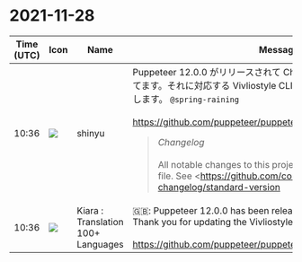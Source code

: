 # 2021-11-28

|Time (UTC)|Icon|Name|Message|
|---|---|---|---|
|10:36|![](https://avatars.slack-edge.com/2018-04-27/354445776386_e258f5ed5ba887b08668_72.jpg)|shinyu|Puppeteer 12.0.0 がリリースされて Chromium 97 が使えるようになってます。それに対応する Vivliostyle CLI のアップデートよろしくお願いします。 `@spring-raining`<br><br><https://github.com/puppeteer/puppeteer/blob/main/CHANGELOG.md><br><blockquote>*Changelog*<br><br>All notable changes to this project will be documented in this file. See <https://github.com/conventional-changelog/standard-version|standard-version> for commit guidelines.<br><br>*<https://github.com/puppeteer/puppeteer/compare/v11.0.0...v12.0.0|12.0.0> (2021-11-26)*<br>*⚠️ BREAKING CHANGES*<br><br>• *chromium:* roll to Chromium 97.0.4692.0 (r938248)<br><br>*Features*<br><br>• *chromium:* roll to Chromium 97.0.4692.0 (r938248) (<https://github.com/puppeteer/puppeteer/commit/ac162c561ee43dd69eff38e1b354a41bb42c9eba|ac162c5>), closes <https://github.com/puppeteer/puppeteer/issues/7458|#7458><br>• support for custom user data (profile) directory for Firefox (<https://github.com/puppeteer/puppeteer/issues/7684|#7684>) (<https://github.com/puppeteer/puppeteer/commit/790c7a0eb92291efebaa37e80c72f5cb5f46bbdb|790c7a0>)<br><br>*Bug Fixes*<br><br>• *ariaqueryhandler:* allow single quotes in aria attribute selector (<https://github.com/puppeteer/puppeteer/issues/7750|#7750>) (<https://github.com/puppeteer/puppeteer/commit/b0319ecc89f8ea3d31ab9aee5e1cd33d2a4e62be|b0319ec>), closes <https://github.com/puppeteer/puppeteer/issues/7721|#7721><br>• clearer jsdoc for behavior of `headless` when `devtools` is true (<https://github.com/puppeteer/puppeteer/issues/7748|#7748>) (<https://github.com/puppeteer/puppeteer/commit/9f9b4ed72ab0bb43d002a0024122d6f5eab231aa|9f9b4ed>)<br>• null check for frame in FrameManager (<https://github.com/puppeteer/puppeteer/issues/7773|#7773>) (<https://github.com/puppeteer/puppeteer/commit/23ee295f348d114617f2a86d0bb792936f413ac5|23ee295>), closes <https://github.com/puppeteer/puppeteer/issues/7749|#7749><br>• only kill the process when there is no browser instance available (<https://github.com/puppeteer/puppeteer/issues/7762|#7762>) (<https://github.com/puppeteer/puppeteer/commit/51e61696c1c20cc09bd4fc068ae1dfa259c41745|51e6169>), closes <https://github.com/puppeteer/puppeteer/issues/7668|#7668><br>• parse statusText from the extraInfo event (<https://github.com/puppeteer/puppeteer/issues/7798|#7798>) (<https://github.com/puppeteer/puppeteer/commit/a26b12b7c775c36271cd4c98e39bbd59f4356320|a26b12b>), closes <https://github.com/puppeteer/puppeteer/issues/7458|#7458><br>• try to remove the temporary user data directory after the process has been killed (<https://github.com/puppeteer/puppeteer/issues/7761|#7761>) (<https://github.com/puppeteer/puppeteer/commit/fc94a28778cfdb3cb8bcd882af3ebcdacf85c94e|fc94a28>)<br><br>*<https://github.com/puppeteer/puppeteer/compare/v10.4.0...v11.0.0|11.0.0> (2021-11-02)*<br>*⚠️ BREAKING CHANGES*<br><br>• *oop iframes:* integrate OOP iframes with the frame manager (#7556)<br><br>*Features*<br><br>• improve error message for response.buffer() (<https://github.com/puppeteer/puppeteer/issues/7669|#7669>) (<https://github.com/puppeteer/puppeteer/commit/03c9ecca400a02684cd60229550dbad1190a5b6e|03c9ecc>)<br>• *oop iframes:* integrate OOP iframes with the frame manager (<https://github.com/puppeteer/puppeteer/issues/7556|#7556>) (<https://github.com/puppeteer/puppeteer/commit/4d9dc8c0e613f22d4cdf237e8bd0b0da3c588edb|4d9dc8c>), closes <https://github.com/puppeteer/puppeteer/issues/2548|#2548><br>• add custom debugging port option (<https://github.com/puppeteer/puppeteer/issues/4993|#4993>) (<https://github.com/puppeteer/puppeteer/commit/26145e9a24af7caed6ece61031f2cafa6abd505f|26145e9>)<br>• add initiator to HTTPRequest (<https://github.com/puppeteer/puppeteer/issues/7614|#7614>) (<https://github.com/puppeteer/puppeteer/commit/a271145b0663ef9de1903dd0eb9fd5366465bed7|a271145>)<br>• allow to customize tmpdir (<https://github.com/puppeteer/puppeteer/issues/7243|#7243>) (<https://github.com/puppeteer/puppeteer/commit/b1f6e8692b0bc7e8551b2a78169c830cd80a7acb|b1f6e86>)<br>• handle unhandled promise rejections in tests (<https://github.com/puppeteer/puppeteer/issues/7722|#7722>) (<https://github.com/puppeteer/puppeteer/commit/07febca04b391893cfc872250e4391da142d4fe2|07febca>)<br><br>*Bug Fixes*<br><br>• add support for relative install paths to BrowserFetcher (<https://github.com/puppeteer/puppeteer/issues/7613|#7613>) (<https://github.com/puppeteer/puppeteer/commit/eebf452d38b79bb2ea1a1ba84c3d2ea6f2f9f899|eebf452>), closes <https://github.com/puppeteer/puppeteer/issues/7592|#7592><br>• add webp to screenshot quality option allow list (<https://github.com/puppeteer/puppeteer/issues/7631|#7631>) (<https://github.com/puppeteer/puppeteer/commit/b20c2bfa24cbdd4a1b9cefca2e0a9407e442baf5|b20c2bf>)<br>• prevent Target closed errors on streams (<https://github.com/puppeteer/puppeteer/issues/7728|#7728>) (<https://github.com/puppeteer/puppeteer/commit/5b792de7a97611441777d1ac99cb95516301d7dc|5b792de>)<br>• request an animation frame to fix flaky clickablePoint test (<https://github.com/puppeteer/puppeteer/issues/7587|#7587>) (<https://github.com/puppeteer/puppeteer/commit/7341d9fadd1466a5b2f2bde8631f3b02cf9a7d8a|7341d9f>)<br>• setup husky properly (<https://github.com/puppeteer/puppeteer/issues/7727|#7727>) (<https://github.com/puppeteer/puppeteer/commit/8b712e7b642b58193437f26d4e104a9e412f388d|8b712e7>), closes <https://github.com/puppeteer/puppeteer/issues/7726|#7726><br>• updated troubleshooting.md to meet latest dependencies changes (<https://github.com/puppeteer/puppeteer/issues/7656|#7656>) (<https://github.com/puppeteer/puppeteer/commit/edb01972b9606d8b05b979a588eda0d622315981|edb0197>)<br>• *launcher:* launcher.launch() should pass 'timeout' option <https://github.com/puppeteer/puppeteer/issues/5180|#5180> (<https://github.com/puppeteer/puppeteer/issues/7596|#7596>) (<https://github.com/puppeteer/puppeteer/commit/113489d3b58e2907374a4e6e5133bf46630695d1|113489d>)<br>• *page:* fallback to default in exposeFunction when using imported module (<https://github.com/puppeteer/puppeteer/issues/6365|#6365>) (<https://github.com/puppeteer/puppeteer/commit/44c9ec67c57dccf3e186c86f14f3a8da9a8eb971|44c9ec6>)<br>• *page:* fix page.off method for request event (<https://github.com/puppeteer/puppeteer/issues/7624|#7624>) (<https://github.com/puppeteer/puppeteer/commit/d0cb9436a302418086f6763e0e58ae3732a20b62|d0cb943>), closes <https://github.com/puppeteer/puppeteer/issues/7572|#7572><br><br>*<https://github.com/puppeteer/puppeteer/compare/v10.2.0...v10.4.0|10.4.0> (2021-09-21)*<br>*Features*<br><br>• add webp to screenshot options (<https://github.com/puppeteer/puppeteer/issues/7565|#7565>) (<https://github.com/puppeteer/puppeteer/commit/43a926832505a57922016907a264165676424557|43a9268>)<br>• *page:* expose page.client() (<https://github.com/puppeteer/puppeteer/issues/7582|#7582>) (<https://github.com/puppeteer/puppeteer/commit/99ca842124a1edef5e66426621885141a9feaca5|99ca842>)<br>• *page:* mark page.client() as internal (<https://github.com/puppeteer/puppeteer/issues/7585|#7585>) (<https://github.com/puppeteer/puppeteer/commit/84519514831f304f9076ca235fe474f797616b2c|8451951>)<br>• add ability to specify offsets for JSHandle.click (<https://github.com/puppeteer/puppeteer/issues/7573|#7573>) (<https://github.com/puppeteer/puppeteer/commit/2b5c0019dc3744196c5858edeaa901dff9973ef5|2b5c001>)<br>• add durableStorage to allowed permissions (<https://github.com/puppeteer/puppeteer/issues/5295|#5295>) (<https://github.com/puppeteer/puppeteer/commit/eda51712790b9260626dc53cfb58a72805c45582|eda5171>)<br>• add id option to addScriptTag (<https://github.com/puppeteer/puppeteer/issues/5477|#5477>) (<https://github.com/puppeteer/puppeteer/commit/300be5d167b6e7e532e725fdb86966081a5d0093|300be5d>)<br>• add more Android models to DeviceDescriptors (<https://github.com/puppeteer/puppeteer/issues/7210|#7210>) (<https://github.com/puppeteer/puppeteer/commit/b5020dc04121b265c77662237dfb177d6de06053|b5020dc>), closes <https://github.com/puppeteer//github.com/aerokube/moon-deploy/blob/master/moon-local.yaml/issues/L199|/github.com/aerokube/moon-deploy/blob/master/moon-local.yaml#L199><br>• add proxy and bypass list parameters to createIncognitoBrowserContext (<https://github.com/puppeteer/puppeteer/issues/7516|#7516>) (<https://github.com/puppeteer/puppeteer/commit/8e45a1c882207cc36e87be2a917b661e…</blockquote>|
|10:36|![](https://avatars.slack-edge.com/2021-08-02/2324149410423_2aa7423c4133ecb9f168_72.png)|Kiara : Translation 100+ Languages|🇬🇧: Puppeteer 12.0.0 has been released to use Chromium 97. Thank you for updating the Vivliostyle CLI to support it.<br><br><https://github.com/puppeteer/puppeteer/blob/main/CHANGELOG.md>|

